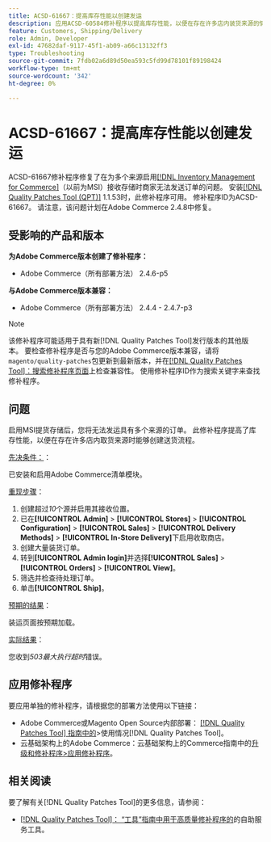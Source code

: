 ```yaml
---
title: ACSD-61667：提高库存性能以创建发运
description: 应用ACSD-60584修补程序以提高库存性能，以便在存在许多店内装货来源的情况下创建装运。
feature: Customers, Shipping/Delivery
role: Admin, Developer
exl-id: 47682daf-9117-45f1-ab09-a66c13132ff3
type: Troubleshooting
source-git-commit: 7fdb02a6d89d50ea593c5fd99d78101f89198424
workflow-type: tm+mt
source-wordcount: '342'
ht-degree: 0%

---
```


# ACSD-61667：提高库存性能以创建发运

ACSD-61667修补程序修复了在为多个来源启用[[!DNL Inventory Management for Commerce]](https://experienceleague.adobe.com/zh-hans/docs/commerce-admin/inventory/introduction)（以前为MSI）接收存储时商家无法发送订单的问题。 安装[[!DNL Quality Patches Tool (QPT)]](/help/tools/quality-patches-tool/quality-patches-tool-to-self-serve-quality-patches.md) 1.1.53时，此修补程序可用。 修补程序ID为ACSD-61667。 请注意，该问题计划在Adobe Commerce 2.4.8中修复。

## 受影响的产品和版本

**为Adobe Commerce版本创建了修补程序：**

* Adobe Commerce（所有部署方法） 2.4.6-p5

**与Adobe Commerce版本兼容：**

* Adobe Commerce（所有部署方法） 2.4.4 - 2.4.7-p3

>[!NOTE]
>
>该修补程序可能适用于具有新[!DNL Quality Patches Tool]发行版本的其他版本。 要检查修补程序是否与您的Adobe Commerce版本兼容，请将`magento/quality-patches`包更新到最新版本，并在[[!DNL Quality Patches Tool]：搜索修补程序页面](https://experienceleague.adobe.com/tools/commerce-quality-patches/index.html?lang=zh-Hans)上检查兼容性。 使用修补程序ID作为搜索关键字来查找修补程序。

## 问题

启用MSI提货存储后，您将无法发运具有多个来源的订单。 此修补程序提高了库存性能，以便在存在许多店内取货来源时能够创建送货流程。

<u>先决条件：</u>：

已安装和启用Adobe Commerce清单模块。

<u>重现步骤</u>：

1. 创建超过&#x200B;*10*&#x200B;个源并启用其接收位置。
1. 已在&#x200B;**[!UICONTROL Admin]** > **[!UICONTROL Stores]** > **[!UICONTROL Configuration]** > **[!UICONTROL Sales]** > **[!UICONTROL Delivery Methods]** > **[!UICONTROL In-Store Delivery]**&#x200B;下启用收取商店。
1. 创建大量装货订单。
1. 转到&#x200B;**[!UICONTROL Admin login]**&#x200B;并选择&#x200B;**[!UICONTROL Sales]** > **[!UICONTROL Orders]** > **[!UICONTROL View]**。
1. 筛选并检查待处理订单。
1. 单击&#x200B;**[!UICONTROL Ship]**。

<u>预期的结果</u>：

装运页面按预期加载。

<u>实际结果</u>：

您收到&#x200B;*503最大执行超时*&#x200B;错误。

## 应用修补程序

要应用单独的修补程序，请根据您的部署方法使用以下链接：

* Adobe Commerce或Magento Open Source内部部署： [[!DNL Quality Patches Tool] 指南中的](/help/tools/quality-patches-tool/usage.md)>使用情况[!DNL Quality Patches Tool]。
* 云基础架构上的Adobe Commerce：云基础架构上的Commerce指南中的[升级和修补程序>应用修补程序](https://experienceleague.adobe.com/docs/commerce-cloud-service/user-guide/develop/upgrade/apply-patches.html?lang=zh-Hans)。

## 相关阅读

要了解有关[!DNL Quality Patches Tool]的更多信息，请参阅：

* [[!DNL Quality Patches Tool]： “工具”指南中用于高质量修补程序的](/help/tools/quality-patches-tool/quality-patches-tool-to-self-serve-quality-patches.md)的自助服务工具。
